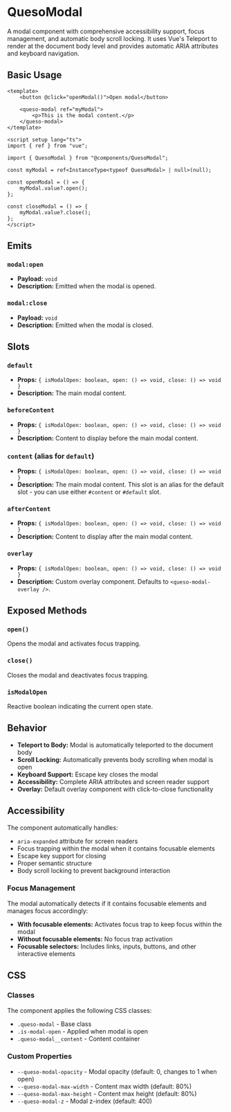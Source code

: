 # QuesoModal

A modal component with comprehensive accessibility support, focus management, and automatic body scroll locking. It uses Vue's Teleport to render at the document body level and provides automatic ARIA attributes and keyboard navigation.

## Basic Usage

```vue
<template>
    <button @click="openModal()">Open modal</button>

    <queso-modal ref="myModal">
        <p>This is the modal content.</p>
    </queso-modal>
</template>

<script setup lang="ts">
import { ref } from "vue";

import { QuesoModal } from "@components/QuesoModal";

const myModal = ref<InstanceType<typeof QuesoModal> | null>(null);

const openModal = () => {
    myModal.value?.open();
};

const closeModal = () => {
    myModal.value?.close();
};
</script>
```

## Emits

### `modal:open`

-   **Payload:** `void`
-   **Description:** Emitted when the modal is opened.

### `modal:close`

-   **Payload:** `void`
-   **Description:** Emitted when the modal is closed.

## Slots

### `default`

-   **Props:** `{ isModalOpen: boolean, open: () => void, close: () => void }`
-   **Description:** The main modal content.

### `beforeContent`

-   **Props:** `{ isModalOpen: boolean, open: () => void, close: () => void }`
-   **Description:** Content to display before the main modal content.

### `content` (alias for `default`)

-   **Props:** `{ isModalOpen: boolean, open: () => void, close: () => void }`
-   **Description:** The main modal content. This slot is an alias for the default slot - you can use either `#content` or `#default` slot.

### `afterContent`

-   **Props:** `{ isModalOpen: boolean, open: () => void, close: () => void }`
-   **Description:** Content to display after the main modal content.

### `overlay`

-   **Props:** `{ isModalOpen: boolean, open: () => void, close: () => void }`
-   **Description:** Custom overlay component. Defaults to `<queso-modal-overlay />`.

## Exposed Methods

### `open()`

Opens the modal and activates focus trapping.

### `close()`

Closes the modal and deactivates focus trapping.

### `isModalOpen`

Reactive boolean indicating the current open state.

## Behavior

-   **Teleport to Body:** Modal is automatically teleported to the document body
-   **Scroll Locking:** Automatically prevents body scrolling when modal is open
-   **Keyboard Support:** Escape key closes the modal
-   **Accessibility:** Complete ARIA attributes and screen reader support
-   **Overlay:** Default overlay component with click-to-close functionality

## Accessibility

The component automatically handles:

-   `aria-expanded` attribute for screen readers
-   Focus trapping within the modal when it contains focusable elements
-   Escape key support for closing
-   Proper semantic structure
-   Body scroll locking to prevent background interaction

### Focus Management

The modal automatically detects if it contains focusable elements and manages focus accordingly:

-   **With focusable elements:** Activates focus trap to keep focus within the modal
-   **Without focusable elements:** No focus trap activation
-   **Focusable selectors:** Includes links, inputs, buttons, and other interactive elements

## CSS

### Classes

The component applies the following CSS classes:

-   `.queso-modal` - Base class
-   `.is-modal-open` - Applied when modal is open
-   `.queso-modal__content` - Content container

### Custom Properties

-   `--queso-modal-opacity` - Modal opacity (default: 0, changes to 1 when open)
-   `--queso-modal-max-width` - Content max width (default: 80%)
-   `--queso-modal-max-height` - Content max height (default: 80%)
-   `--queso-modal-z` - Modal z-index (default: 400)
